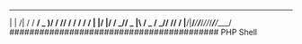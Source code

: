   _      _________  ______ ________   __ 
 | | /| / / __/ _ )/ __/ // / __/ /  / / 
 | |/ |/ / _// _  |\ \/ _  / _// /__/ /__
 |__/|__/___/____/___/_//_/___/____/____/
##########################################
PHP Shell
